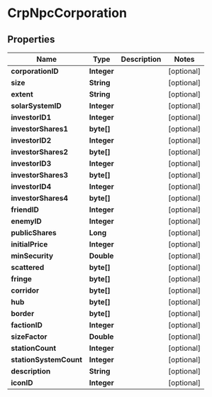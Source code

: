 
# CrpNpcCorporation

## Properties
Name | Type | Description | Notes
------------ | ------------- | ------------- | -------------
**corporationID** | **Integer** |  |  [optional]
**size** | **String** |  |  [optional]
**extent** | **String** |  |  [optional]
**solarSystemID** | **Integer** |  |  [optional]
**investorID1** | **Integer** |  |  [optional]
**investorShares1** | **byte[]** |  |  [optional]
**investorID2** | **Integer** |  |  [optional]
**investorShares2** | **byte[]** |  |  [optional]
**investorID3** | **Integer** |  |  [optional]
**investorShares3** | **byte[]** |  |  [optional]
**investorID4** | **Integer** |  |  [optional]
**investorShares4** | **byte[]** |  |  [optional]
**friendID** | **Integer** |  |  [optional]
**enemyID** | **Integer** |  |  [optional]
**publicShares** | **Long** |  |  [optional]
**initialPrice** | **Integer** |  |  [optional]
**minSecurity** | **Double** |  |  [optional]
**scattered** | **byte[]** |  |  [optional]
**fringe** | **byte[]** |  |  [optional]
**corridor** | **byte[]** |  |  [optional]
**hub** | **byte[]** |  |  [optional]
**border** | **byte[]** |  |  [optional]
**factionID** | **Integer** |  |  [optional]
**sizeFactor** | **Double** |  |  [optional]
**stationCount** | **Integer** |  |  [optional]
**stationSystemCount** | **Integer** |  |  [optional]
**description** | **String** |  |  [optional]
**iconID** | **Integer** |  |  [optional]



